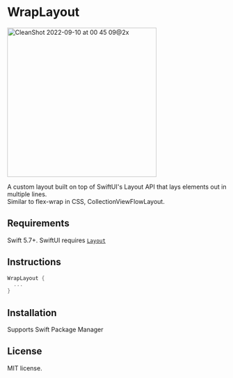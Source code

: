 # WrapLayout

<img width="343" alt="CleanShot 2022-09-10 at 00 45 09@2x" src="https://user-images.githubusercontent.com/1888355/189389782-a1657d5b-0ef7-4809-a1a0-5d6978e791b5.png">

A custom layout built on top of SwiftUI's Layout API that lays elements out in multiple lines.  
Similar to flex-wrap in CSS, CollectionViewFlowLayout.

## Requirements

Swift 5.7+. 
SwiftUI requires [`Layout`](https://developer.apple.com/documentation/swiftui/layout)

## Instructions

```swift
WrapLayout {
  ...
}
```

## Installation

Supports Swift Package Manager

## License

MIT license.
